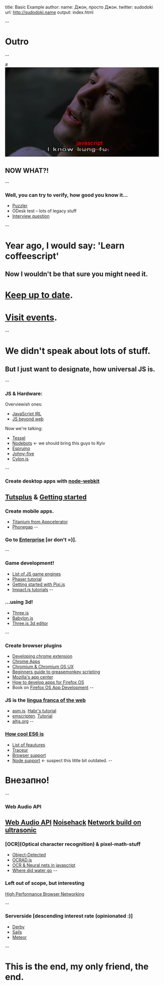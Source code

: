 title: Basic Example
author:
  name: Джон, просто Джон.
  twitter: sudodoki
  url: http://sudodoki.name
output: index.html

--

# Outro


--

#![I know javascript, now what](neo.png)
## NOW WHAT?!

--

### Well, you can try to verify, how good you know it...
+ [Puzzler](http://javascript-puzzlers.herokuapp.com/)
+ ODesk test – lots of legacy stuff
+ [Interview question](https://github.com/darcyclarke/Front-end-Developer-Interview-Questions#js)

--

# Year ago, I would say: 'Learn coffeescript'
Now I wouldn't be that sure you might need it.
--

# [Keep up to date](http://uptodate.frontendrescue.org).
# [Visit events](http://dou.ua/calendar/tags/JavaScript/).
--

# We didn't speak about lots of stuff.
## But I just want to designate, how universal JS is.

--

### JS & Hardware:
Overviewish ones:
+ [JavaScript IRL](http://markdaggett.com/images/ExpertJavaScript-ch6.pdf)
+ [JS beyond web](http://www.sitepoint.com/javascript-beyond-web/)  

Now we're talking:
+ [Tessel](https://tessel.io/)
+ [Nodebots](http://nodebots.io/) <- we should bring this guys to Kyiv
+ [Espruino](http://www.espruino.com/)
+ [Johny-five](https://github.com/rwaldron/johnny-five)
+ [Cylon.js](http://cylonjs.com/)

--

### Create desktop apps with [node-webkit](https://github.com/rogerwang/node-webkit)
[Tutsplus](http://code.tutsplus.com/tutorials/introduction-to-html5-desktop-apps-with-node-webkit--net-36296) & [Getting started](https://github.com/rogerwang/node-webkit/wiki/Getting-Started-with-node-webkit)
--

### Create mobile apps.
+ [Titanium from Appcelerator](http://www.appcelerator.com/titanium/)
+ [Phonegap](http://phonegap.com/)
--

### Go to [Enterprise](http://readwrite.com/2013/08/09/why-javascript-will-become-the-dominant-programming-language-of-the-enterprise) [or don't =)].
--

### Game development!
+ [List of JS game engines](https://gist.github.com/bebraw/768272)
+ [Phaser tutorial](http://www.photonstorm.com/phaser/tutorial-making-your-first-phaser-game)
+ [Getting started with Pixi.js](http://www.goodboydigital.com/pixi-js-tutorial-getting-started/)
+ [Impact.js tutorials](http://www.pointofimpactjs.com/tutorials/)
--

### ...using 3d!
+ [Three.js](http://threejs.org/)
+ [Babylon.js](http://www.babylonjs.com/)
+ [Three.js 3d editor](https://www.youtube.com/watch?v=CutAKGWaEBE)

--
### Create browser plugins
+ [Developing chrome extension](http://code.tutsplus.com/tutorials/developing-google-chrome-extensions--net-33076)
+ [Chrome Apps](http://developer.chrome.com/apps/about_apps)
+ [Chromium & Chromium OS UX](http://www.chromium.org/user-experience)
+ [Beginners guide to greasemonkey scripting](http://www.techradar.com/news/internet/the-beginner-s-guide-to-greasemonkey-scripting-598247)
+ [Mozilla's app center](https://developer.mozilla.org/en-US/Apps/Quickstart/Build/Your_first_app)
+ [How to develop apps for Firefox OS](http://www.belenalbeza.com/2013/07/how-to-develop-apps-for-firefox-os/)
+ Book on [Firefox OS App Development](https://leanpub.com/quickguidefirefoxosdevelopment)
--


### JS is the [lingua franca of the web](http://blog.codinghorror.com/javascript-the-lingua-franca-of-the-web/)
+ [asm.js](http://asmjs.org/). [Habr's tutorial](habrahabr.ru/post/193642/)
+ [emscripten](https://github.com/kripken/emscripten). [Tutorial](https://github.com/kripken/emscripten/wiki/Tutorial)
+ [altjs.org](http://altjs.org)
--


### [How cool ES6 is](http://www.sencha.com/blog/toward-modern-web-apps-with-ecmascript-6/)
+ [List of feautures](https://github.com/lukehoban/es6features)
+ [Traceur](https://github.com/google/traceur-compiler)
+ [Browser support](http://kangax.github.io/es5-compat-table/es6)
+ [Node support](http://h3manth.com/new/blog/2013/es6-on-nodejs/) <- suspect this little bit outdated.
--

# Внезапно!
--

### Web Audio API
[Web Audio API](http://chimera.labs.oreilly.com/books/1234000001552/index.html)
[Noisehack](http://noisehack.com/)
[Network build on ultrasonic](http://smus.com/ultrasonic-networking)
--

### [OCR](Optical character recognition) & pixel-math-stuff
+ [Object-Detected](sudodoki.github.io/Object-Detected)
+ [OCRAD.js](http://antimatter15.github.io/ocrad.js/demo.html)
+ [OCR & Neural nets in javascript](http://ejohn.org/blog/ocr-and-neural-nets-in-javascript/)
+ [Where did water go](https://tech.bellycard.com/blog/where-d-the-water-go-google-maps-water-pixel-detection-with-canvas/)
--


### Left out of scope, but interesting
[High Performance Browser Networking](http://chimera.labs.oreilly.com/books/1230000000545)

--
### Serverside [descending interest rate (opinionated :)]
+ [Derby](derbyjs.com/)
+ [Sails](http://sailsjs.org/)
+ [Meteor](https://www.meteor.com/)

--
# This is the end, my only friend, the end.